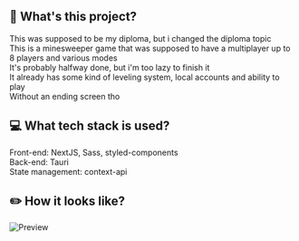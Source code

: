 ## 🤔 What's this project?
This was supposed to be my diploma, but i changed the diploma topic<br>
This is a minesweeper game that was supposed to have a multiplayer up to 8 players and various modes<br>
It's probably halfway done, but i'm too lazy to finish it<br>
It already has some kind of leveling system, local accounts and ability to play<br>
Without an ending screen tho<br>

## 💻 What tech stack is used?
Front-end: NextJS, Sass, styled-components<br>
Back-end: Tauri<br>
State management: context-api <br>

## ✏️ How it looks like? 
![Preview](https://github.com/Rynn-Lee/MineSweeper_Tauri.SocketIO/blob/main/public/Preview.png)

